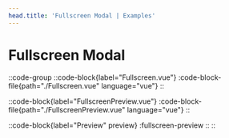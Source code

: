 ```yaml
---
head.title: 'Fullscreen Modal | Examples'
---
```


# Fullscreen Modal

::code-group
  ::code-block{label="Fullscreen.vue"}
    :code-block-file{path="./Fullscreen.vue" language="vue"}
  ::

  ::code-block{label="FullscreenPreview.vue"}
    :code-block-file{path="./FullscreenPreview.vue" language="vue"}
  ::

  ::code-block{label="Preview" preview}
    :fullscreen-preview
  ::
::